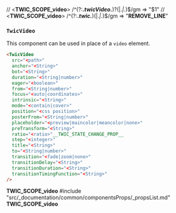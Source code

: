 // <__TWIC_SCOPE_video__> /^(?:__.*twicVideo.*__)?(\|.*\|.*)$/gm => "$1"
// <__TWIC_SCOPE_video__> /^(?:__.*twic.*__)(\|.*\|.*)$/gm => "__REMOVE_LINE__"

<div id='twic-video'/>

### `TwicVideo`

This component can be used in place of a `video` element.

```html
<TwicVideo
  src="<path>"
  anchor="<String>"
  bot="<String>"
  duration="<String|number>"
  eager="<boolean>"
  from="<String|number>"
  focus="<auto|coordinates>"
  intrinsic="<String>"
  mode="<contain|cover>"
  position="<css position>"
  posterFrom="<String|number>"
  placeholder="<preview|maincolor|meancolor|none>"
  preTransform="<String>"
  ratio="<ratio>"__TWIC_STATE_CHANGE_PROP__
  step="<integer>"
  title="<String>"
  to="<String|number>"
  transition="<fade|zoom|none>"
  transitionDelay="<String>"
  transitionDuration="<String>"
  transitionTimingFunction="<String>"
/>
```
__TWIC_SCOPE_video__
#include "src/_documentation/common/componentsProps/_propsList.md"
__TWIC_SCOPE_video__